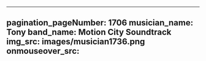 ------
pagination_pageNumber: 1706
musician_name: Tony
band_name: Motion City Soundtrack
img_src: images/musician1736.png
onmouseover_src: 
------